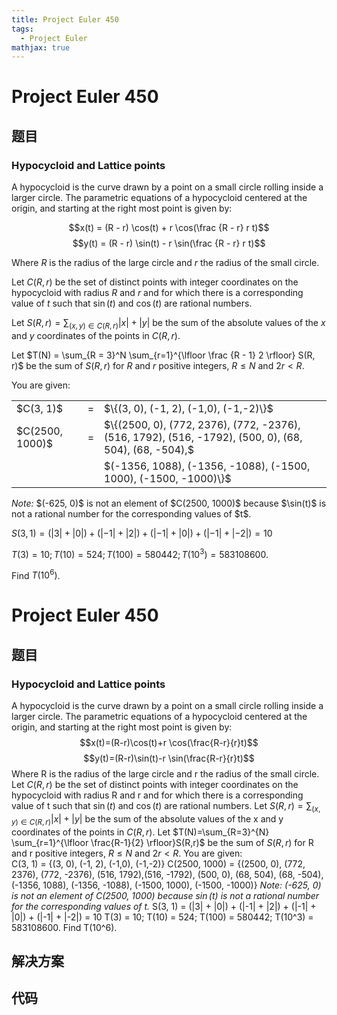 ```yaml
---
title: Project Euler 450
tags:
  - Project Euler
mathjax: true
---
```

<escape><!-- more --></escape>
    
# Project Euler 450
## 题目
### Hypocycloid and Lattice points

A hypocycloid is the curve drawn by a point on a small circle rolling inside a larger circle. The parametric equations of a hypocycloid centered at the origin, and starting at the right most point is given by:

$$x(t) = (R - r) \cos(t) + r \cos(\frac {R - r} r t)$$
$$y(t) = (R - r) \sin(t) - r \sin(\frac {R - r} r t)$$

Where $R$ is the radius of the large circle and $r$ the radius of the small circle.

Let $C(R, r)$ be the set of distinct points with integer coordinates on the hypocycloid with radius <var>R</var> and <var>r</var> and for which there is a corresponding value of <var>t</var> such that $\sin(t)$ and $\cos(t)$ are rational numbers.

Let $S(R, r) = \sum_{(x,y) \in C(R, r)} |x| + |y|$ be the sum of the absolute values of the $x$ and $y$ coordinates of the points in $C(R, r)$.

Let $T(N) = \sum_{R = 3}^N \sum_{r=1}^{\lfloor \frac {R - 1} 2 \rfloor} S(R, r)$ be the sum of $S(R, r)$ for <var>R</var> and <var>r</var> positive integers, $R\leq N$  and $2r < R$.

You are given:
<table><tr><td class="right">$C(3, 1)$</td><td>=</td><td>$\{(3, 0), (-1, 2), (-1,0), (-1,-2)\}$</td>
</tr><tr><td>$C(2500, 1000)$</td><td>=</td><td>$\{(2500, 0), (772, 2376), (772, -2376), (516, 1792), (516, -1792), (500, 0), (68, 504), (68, -504),$</td>
</tr><tr><td colspan="2"> </td><td>$(-1356, 1088), (-1356, -1088), (-1500, 1000), (-1500, -1000)\}$</td>
</tr></table><i>Note:</i> $(-625, 0)$ is not an element of $C(2500, 1000)$ because $\sin(t)$ is not a rational number for the corresponding values of $t$.

$S(3, 1) = (|3| + |0|) + (|-1| + |2|) + (|-1| + |0|) + (|-1| + |-2|) = 10$

$T(3) = 10; T(10) = 524; T(100) = 580442; T(10^3) = 583108600$.

Find $T(10^6)$.


# Project Euler 450
## 题目
### Hypocycloid and Lattice points

A hypocycloid is the curve drawn by a point on a small circle rolling inside a larger circle. The parametric equations of a hypocycloid centered at the origin, and starting at the right most point is given by:
$$x(t)=(R-r)\cos(t)+r \cos(\frac{R-r}{r}t)$$ $$y(t)=(R-r)\sin(t)-r \sin(\frac{R-r}{r}t)$$
Where R is the radius of the large circle and r the radius of the small circle.
Let $C(R,r)$ be the set of distinct points with integer coordinates on the hypocycloid with radius R and r and for which there is a corresponding value of t such that $\sin(t)$ and $\cos(t)$ are rational numbers.
Let $S(R,r)=\sum_{(x,y) \in C(R,r)}|x|+|y|$ be the sum of the absolute values of the x and y coordinates of the points in $C(R,r)$.
Let $T(N)=\sum_{R=3}^{N} \sum_{r=1}^{\lfloor \frac{R-1}{2} \rfloor}S(R,r)$ be the sum of $S(R,r)$ for R and r positive integers, $R \le N$ and $2r \lt R$.
You are given:<br>C(3, 1) = {(3, 0), (-1, 2), (-1,0), (-1,-2)}
C(2500, 1000) =
{(2500, 0), (772, 2376), (772, -2376), (516, 1792),(516, -1792), (500, 0), (68, 504), (68, -504),(-1356, 1088), (-1356, -1088), (-1500, 1000), (-1500, -1000)}
<em>Note: (-625, 0) is not an element of C(2500, 1000) because $\sin(t)$ is not a rational number for the corresponding values of t.</em>
S(3, 1) = (|3| + |0|) + (|-1| + |2|) + (|-1| + |0|) + (|-1| + |-2|) = 10
T(3) = 10; T(10) = 524; T(100) = 580442; T(10^3) = 583108600.
Find T(10^6).


## 解决方案


## 代码


